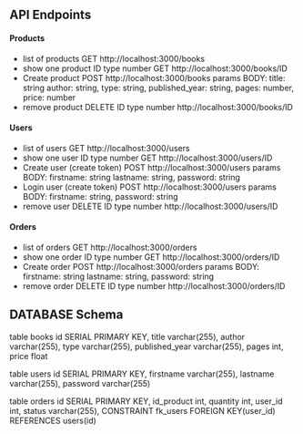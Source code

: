 ## API Endpoints

#### Products

- list of products GET http://localhost:3000/books
- show one product ID type number GET http://localhost:3000/books/ID
- Create product POST http://localhost:3000/books
  params BODY:
  title: string
  author: string,
  type: string,
  published_year: string,
  pages: number,
  price: number
- remove product DELETE ID type number http://localhost:3000/books/ID

#### Users

- list of users GET http://localhost:3000/users
- show one user ID type number GET http://localhost:3000/users/ID
- Create user (create token) POST http://localhost:3000/users
  params BODY:
  firstname: string
  lastname: string,
  password: string
- Login user (create token) POST http://localhost:3000/users
  params BODY:
  firstname: string,
  password: string
- remove user DELETE ID type number http://localhost:3000/users/ID

#### Orders

- list of orders GET http://localhost:3000/orders
- show one order ID type number GET http://localhost:3000/orders/ID
- Create order POST http://localhost:3000/orders
  params BODY:
  firstname: string
  lastname: string,
  password: string
- remove order DELETE ID type number http://localhost:3000/orders/ID


## DATABASE Schema

table books
  id SERIAL PRIMARY KEY,
  title varchar(255),
  author varchar(255),
  type varchar(255),
  published_year varchar(255),
  pages int,
  price float

table users
  id SERIAL PRIMARY KEY,
  firstname varchar(255),
  lastname varchar(255),
  password varchar(255)

table orders
  id SERIAL PRIMARY KEY,
  id_product int,
  quantity int,
  user_id int,
  status varchar(255),
  CONSTRAINT fk_users FOREIGN KEY(user_id) REFERENCES users(id)

